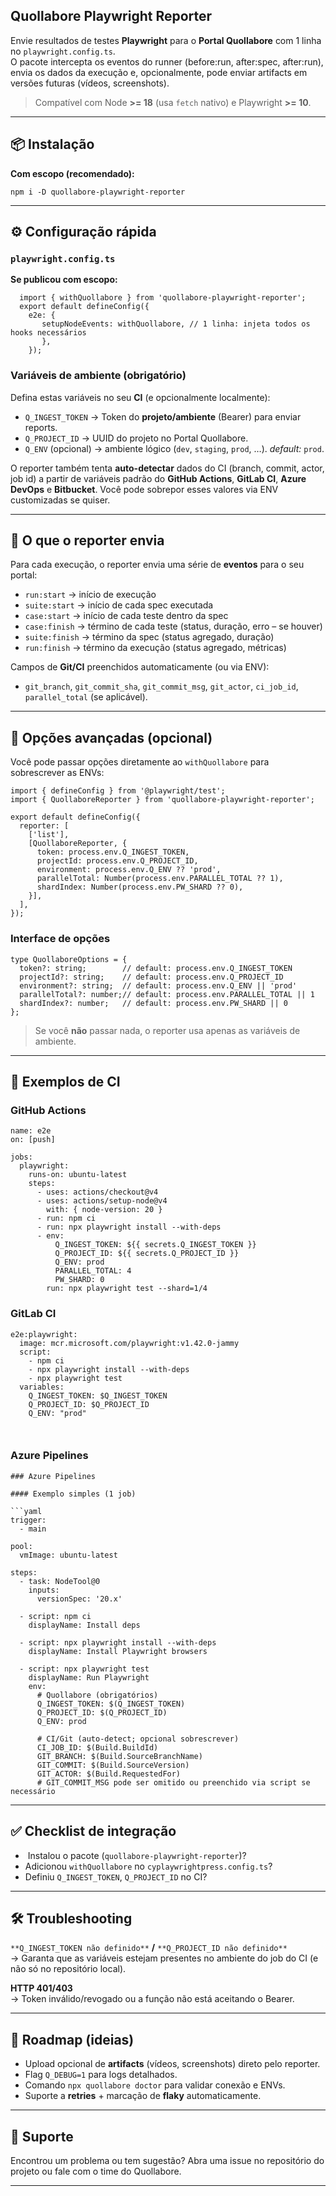 ## Quollabore Playwright Reporter

Envie resultados de testes **Playwright** para o **Portal Quollabore** com 1 linha no `playwright.config.ts`.  
O pacote intercepta os eventos do runner (before:run, after:spec, after:run), envia os dados da execução e, opcionalmente, pode enviar artifacts em versões futuras (vídeos, screenshots).

> Compatível com Node **\>= 18** (usa `fetch` nativo) e Playwright **\>= 10**.

---

## 📦 Instalação

**Com escopo (recomendado):**

```
npm i -D quollabore-playwright-reporter
```

---

## ⚙️ Configuração rápida

### `playwright.config.ts`

**Se publicou com escopo:**

```import { defineConfig } from 'playwright'; 
  import { withQuollabore } from 'quollabore-playwright-reporter'; 
  export default defineConfig({  
    e2e: {    
       setupNodeEvents: withQuollabore, // 1 linha: injeta todos os hooks necessários  
       }, 
    });
```

### Variáveis de ambiente (obrigatório)

Defina estas variáveis no seu **CI** (e opcionalmente localmente):

*   `Q_INGEST_TOKEN` → Token do **projeto/ambiente** (Bearer) para enviar reports.
*   `Q_PROJECT_ID` → UUID do projeto no Portal Quollabore.
*   `Q_ENV` (opcional) → ambiente lógico (`dev`, `staging`, `prod`, …). _default:_ `prod`.

O reporter também tenta **auto-detectar** dados do CI (branch, commit, actor, job id) a partir de variáveis padrão do **GitHub Actions**, **GitLab CI**, **Azure DevOps** e **Bitbucket**. Você pode sobrepor esses valores via ENV customizadas se quiser.

---

## 🧪 O que o reporter envia

Para cada execução, o reporter envia uma série de **eventos** para o seu portal:

*   `run:start` → início de execução
*   `suite:start` → início de cada spec executada
*   `case:start` → início de cada teste dentro da spec
*   `case:finish` → término de cada teste (status, duração, erro – se houver)
*   `suite:finish` → término da spec (status agregado, duração)
*   `run:finish` → término da execução (status agregado, métricas)

Campos de **Git/CI** preenchidos automaticamente (ou via ENV):

*   `git_branch`, `git_commit_sha`, `git_commit_msg`, `git_actor`, `ci_job_id`, `parallel_total` (se aplicável).

---

## 🧰 Opções avançadas (opcional)

Você pode passar opções diretamente ao `withQuollabore` para sobrescrever as ENVs:

```
import { defineConfig } from '@playwright/test';
import { QuollaboreReporter } from 'quollabore-playwright-reporter';

export default defineConfig({
  reporter: [
    ['list'],
    [QuollaboreReporter, {
      token: process.env.Q_INGEST_TOKEN,
      projectId: process.env.Q_PROJECT_ID,
      environment: process.env.Q_ENV ?? 'prod',
      parallelTotal: Number(process.env.PARALLEL_TOTAL ?? 1),
      shardIndex: Number(process.env.PW_SHARD ?? 0),
    }],
  ],
});
```

### Interface de opções
```
type QuollaboreOptions = {
  token?: string;        // default: process.env.Q_INGEST_TOKEN
  projectId?: string;    // default: process.env.Q_PROJECT_ID
  environment?: string;  // default: process.env.Q_ENV || 'prod'
  parallelTotal?: number;// default: process.env.PARALLEL_TOTAL || 1
  shardIndex?: number;   // default: process.env.PW_SHARD || 0
};
```

> Se você **não** passar nada, o reporter usa apenas as variáveis de ambiente.

---

## 🧭 Exemplos de CI

### GitHub Actions
```
name: e2e
on: [push]

jobs:
  playwright:
    runs-on: ubuntu-latest
    steps:
      - uses: actions/checkout@v4
      - uses: actions/setup-node@v4
        with: { node-version: 20 }
      - run: npm ci
      - run: npx playwright install --with-deps
      - env:
          Q_INGEST_TOKEN: ${{ secrets.Q_INGEST_TOKEN }}
          Q_PROJECT_ID: ${{ secrets.Q_PROJECT_ID }}
          Q_ENV: prod
          PARALLEL_TOTAL: 4
          PW_SHARD: 0
        run: npx playwright test --shard=1/4

```

### GitLab CI
```
e2e:playwright:
  image: mcr.microsoft.com/playwright:v1.42.0-jammy
  script:
    - npm ci
    - npx playwright install --with-deps
    - npx playwright test
  variables:
    Q_INGEST_TOKEN: $Q_INGEST_TOKEN
    Q_PROJECT_ID: $Q_PROJECT_ID
    Q_ENV: "prod"

 
```

### Azure Pipelines
```
### Azure Pipelines

#### Exemplo simples (1 job)

```yaml
trigger:
  - main

pool:
  vmImage: ubuntu-latest

steps:
  - task: NodeTool@0
    inputs:
      versionSpec: '20.x'

  - script: npm ci
    displayName: Install deps

  - script: npx playwright install --with-deps
    displayName: Install Playwright browsers

  - script: npx playwright test
    displayName: Run Playwright
    env:
      # Quollabore (obrigatórios)
      Q_INGEST_TOKEN: $(Q_INGEST_TOKEN)
      Q_PROJECT_ID: $(Q_PROJECT_ID)
      Q_ENV: prod

      # CI/Git (auto-detect; opcional sobrescrever)
      CI_JOB_ID: $(Build.BuildId)
      GIT_BRANCH: $(Build.SourceBranchName)
      GIT_COMMIT: $(Build.SourceVersion)
      GIT_ACTOR: $(Build.RequestedFor)
      # GIT_COMMIT_MSG pode ser omitido ou preenchido via script se necessário

```

---

## ✅ Checklist de integração

*    Instalou o pacote (`quollabore-playwright-reporter`)?
*   Adicionou `withQuollabore` no `cyplaywrightpress.config.ts`?
*   Definiu  `Q_INGEST_TOKEN`, `Q_PROJECT_ID` no CI?

---

## 🛠️ Troubleshooting

`**Q_INGEST_TOKEN não definido**` **/** `**Q_PROJECT_ID não definido**`  
→ Garanta que as variáveis estejam presentes no ambiente do job do CI (e não só no repositório local).

**HTTP 401/403**  
→ Token inválido/revogado ou a função não está aceitando o Bearer. 


---

## 🔄 Roadmap (ideias)

*   Upload opcional de **artifacts** (vídeos, screenshots) direto pelo reporter.
*   Flag `Q_DEBUG=1` para logs detalhados.
*   Comando `npx quollabore doctor` para validar conexão e ENVs.
*   Suporte a **retries** + marcação de **flaky** automaticamente.

---

## 🙋 Suporte

Encontrou um problema ou tem sugestão? Abra uma issue no repositório do projeto ou fale com o time do Quollabore.

---
